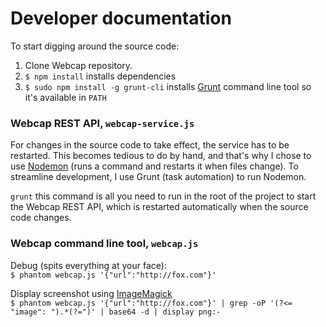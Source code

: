 # Developer documentation

To start digging around the source code:

1. Clone Webcap repository.
2. `$ npm install` installs dependencies
3. `$ sudo npm install -g grunt-cli` installs  [Grunt][grunt] command line tool so it's available in `PATH`

### Webcap REST API, `webcap-service.js`
For changes in the source code to take effect, the service has to be restarted.
This becomes tedious to do by hand, and that's why I chose to use [Nodemon][nodemon] (runs a command and restarts it when files change). To streamline development, I use Grunt (task automation) to run Nodemon.

`grunt` this command is all you need to run in the root of the project to start the Webcap REST API, which is restarted automatically when the source code changes.

### Webcap command line tool, `webcap.js`

Debug (spits everything at your face):  
`$ phantom webcap.js '{"url":"http://fox.com"}'`

Display screenshot using [ImageMagick][imagemagick]  
`$ phantom webcap.js '{"url":"http://fox.com"}' | grep -oP '(?<= "image": ").*(?=")' | base64 -d | display png:-`

  [grunt]: http://gruntjs.com/
  [nodemon]: https://npmjs.org/package/grunt-nodemon
  [imagemagick]: http://www.imagemagick.org
